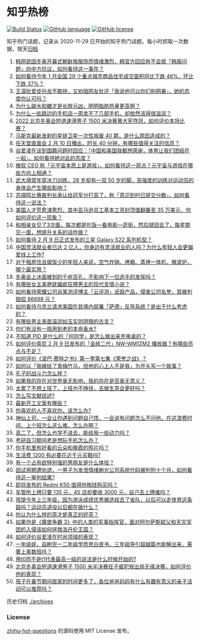 # 知乎热榜
[![Build Status](https://github.com/ToWeLong/zhihu-hot-questions/workflows/CI/badge.svg)](https://github.com/ToWeLong/zhihu-hot-questions/actions)
[![GitHub language](https://img.shields.io/badge/language-golang-orange.svg)](https://golang.org/)
[![GitHub license](https://img.shields.io/github/license/ToWeLong/zhihu-hot-questions)](https://github.com/ToWeLong/zhihu-hot-questions/blob/main/LICENSE)

知乎热门话题，记录从 2020-11-29 日开始的知乎热门话题。每小时抓取一次数据，按天[归档](./archives)

<!-- BEGIN -->

1. [韩网民因冬奥开幕式朝鲜族服饰而情绪激烈，韩官方回应称不会就「韩服问题」向中方抗议，如何看待这一事件？](https://www.zhihu.com/question/515557157)
1. [如何看待今年 1 月全国 29 个重点城市商品住宅成交面积同比下跌 46%，环比下跌 37%？](https://www.zhihu.com/question/515381264)
1. [王濛批爱徒孙龙不敢拼，又劝阻网友批评「我说他可以你们别网暴」，她的态度你认可吗？](https://www.zhihu.com/question/515641029)
1. [为什么碳水和糖才是长胖元凶，明明脂肪热量更高啊？](https://www.zhihu.com/question/406770433)
1. [为什么一些路边的手机店一周卖不了几部手机，却依然活得很滋润？](https://www.zhihu.com/question/442804025)
1. [2022 北京冬奥会短道速滑男子 1500 米决赛黄大宪夺冠，如何评价本场比赛？](https://www.zhihu.com/question/515631515)
1. [马斯克最新发射的星链卫星一次性报废 40 颗，是什么原因造成的？](https://www.zhihu.com/question/515547112)
1. [任天堂直面会 2 月 10 日播出，时长 40 分钟，有哪些值得关注的信息？](https://www.zhihu.com/question/515530118)
1. [谷爱凌在谈到国籍问题时回应：「中国和美国我都想感谢，体育让我们团结在一起」，如何看待她对此的态度？](https://www.zhihu.com/question/515466392)
1. [微软 CEO 称「元宇宙本质上是游戏」，如何看待这一观点？元宇宙与游戏在哪些方向上相通？](https://www.zhihu.com/question/515393478)
1. [武大靖常年穿冰刀训练，28 岁却有一双 50 岁的脚，高强度的训练对运动员的身体会产生哪些影响？](https://www.zhihu.com/question/515548302)
1. [苏翊鸣比赛裁判长承认给冠军分打高了，称「意识到时已提交分数」，如何看待这一说法？](https://www.zhihu.com/question/515716997)
1. [美国人才荒愈演愈烈，其中亚马逊员工基本工资封顶值翻番至 35 万美元，你如何评价这一现象？](https://www.zhihu.com/question/515419064)
1. [和相亲女见了3次面，每次都是吃饭—看电影—逛街，然后就回去了，每星期见一面，想提升关系的话咋做？](https://www.zhihu.com/question/502826640)
1. [如何看待 2 月 9 日正式发布的三星 Galaxy S22 系列机型？](https://www.zhihu.com/question/515684227)
1. [中国灵活就业者已达 2 亿人，你身边有灵活就业的人吗？为什么年轻人会更偏爱线上工作?](https://www.zhihu.com/question/515556025)
1. [对于租房住且做饭少的年轻人来说，空气炸锅、烤箱、蒸烤一体机、微波炉，哪个最实用？](https://www.zhihu.com/question/515562533)
1. [冬奥会上冰面被划的千疮百孔，不影响下一位选手的发挥吗？](https://www.zhihu.com/question/514693761)
1. [有哪些女主美艳妩媚疯狂撩男主的现代言情小说？](https://www.zhihu.com/question/396553424)
1. [如何看待荣耀公司诉某测评博主「云评测」诋毁产品，侵害公司名誉，其被判赔偿 86698 元？](https://www.zhihu.com/question/515592221)
1. [如何看待乌克兰请求美国在其境内部署「萨德」反导系统？是出于什么考虑的？](https://www.zhihu.com/question/515476075)
1. [有哪些男主表面温润如玉实则阴狠的古言？](https://www.zhihu.com/question/311422229)
1. [你们有没有一瓶用到老的本命香水?](https://www.zhihu.com/question/452441759)
1. [不知道 PID 是什么的「何同学」是怎么做出来充电桌的？](https://www.zhihu.com/question/514536340)
1. [如何评价索尼 2 月 9 日发布的「金砖二代」NW-WM1ZM2 播放器？有哪些亮点与不足？](https://www.zhihu.com/question/515521378)
1. [如何评价《波巴·费特之书》第一季第七集《荣誉之战》？](https://www.zhihu.com/question/515597838)
1. [如何以「我嫁给了青梅竹马，但他的心上人不是我」为开头写一个故事？](https://www.zhihu.com/question/404865038)
1. [孔子的战斗力怎么样？](https://www.zhihu.com/question/515062578)
1. [如果我的存在对世界毫无影响，我的存在是否毫无意义？](https://www.zhihu.com/question/515307856)
1. [太累了不想上班了，上班也不挣钱，去做生意会更好吗？](https://www.zhihu.com/question/513379243)
1. [怎么写文献综述?](https://www.zhihu.com/question/303494762)
1. [最新开工文案有哪些？](https://www.zhihu.com/question/515039208)
1. [你喜欢的人不喜欢你，该怎么办?](https://www.zhihu.com/question/515576331)
1. [神仙上司，一会让你遇到问题自己悟，一会说有问题怎么不问他，在这浪费时间，上个班怎么这么难，怎么办啊？](https://www.zhihu.com/question/515459925)
1. [高二了，但怎么也学不进去，能给我一些动力吗？](https://www.zhihu.com/question/515641871)
1. [考研自习期间老是想玩手机怎么办？](https://www.zhihu.com/question/283922406)
1. [你手机里有好看的云朵和晚霞的照片吗？](https://www.zhihu.com/question/514478837)
1. [生活费 1200 有必要花近千元买鞋吗?](https://www.zhihu.com/question/514311224)
1. [有一个占有欲特别强的男朋友是什么体验？](https://www.zhihu.com/question/30867410)
1. [因试用期遭劝退，一男子为发泄情绪删光公司系统代码被判刑十个月，如何看待这一审判结果?](https://www.zhihu.com/question/515566834)
1. [即将发布的 Redmi K50 值得你掏钱购买吗？](https://www.zhihu.com/question/513282041)
1. [车管所上牌只要 135 元，4S 店却要收 3000 元，自己去上牌难吗？](https://www.zhihu.com/question/332129046)
1. [孩提今年上三年级，因为游泳成绩优秀被选拔去了省队，以后可以走体育这条路吗？运动员退役以后都在做什么？](https://www.zhihu.com/question/504961753)
1. [你认为什么样的茶才是真正的好茶？](https://www.zhihu.com/question/502448189)
1. [如果你是《魔兽争霸 3》中的人类的军事指挥官，面对阿尔萨斯弑父和天灾军团的入侵该如何拯救洛丹伦王国？](https://www.zhihu.com/question/511601559)
1. [如何评价谷爱凌在时尚领域的表现？](https://www.zhihu.com/question/515373352)
1. [一年级娃，自刷完一二年级学而思白皮书，三年级导引超越篇也能解出来，需要上奥数班吗？](https://www.zhihu.com/question/463998361)
1. [用t0而不是t1代表最高一级的说法是什么时候开始的?](https://www.zhihu.com/question/514742906)
1. [北京冬奥会短道速滑男子 1500 米半决赛任子威犯规出局无缘决赛，如何评价他的表现？](https://www.zhihu.com/question/515606332)
1. [孩子在春节期间居家的时间更多了，各位爸爸妈妈有什么有趣有意义的亲子活动可以推荐吗？](https://www.zhihu.com/question/511757419)

<!-- END -->

历史归档 [./archives](./archives)


### License
[zhihu-hot-questions](https://github.com/towelong/zhihu-hot-questions) 的源码使用 MIT License 发布。
